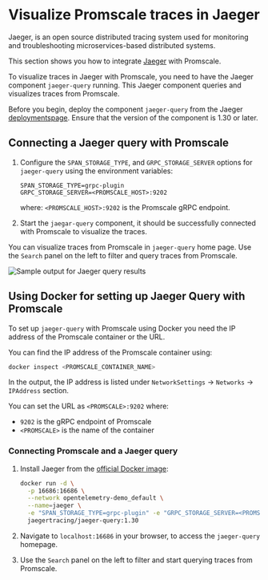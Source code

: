# Visualize Promscale traces in Jaeger

Jaeger, is an open source distributed tracing system used for monitoring and troubleshooting microservices-based distributed systems.

This section shows you how to integrate [Jaeger][jaeger-ui] with Promscale.

To visualize traces in Jaeger with Promscale, you need to have the Jaeger component `jaeger-query` running. This Jaeger component queries and visualizes traces from Promscale. 

Before you begin, deploy the component `jaeger-query` from the Jaeger [deploymentspage][jaeger-deployments]. Ensure that the version of the component is 1.30 or later. 

<procedure>

## Connecting a Jaeger query with Promscale
    
1.  Configure the `SPAN_STORAGE_TYPE`, and `GRPC_STORAGE_SERVER` options for `jaeger-query` using the environment variables: 
    ```
    SPAN_STORAGE_TYPE=grpc-plugin
    GRPC_STORAGE_SERVER=<PROMSCALE_HOST>:9202
    ```
    where: `<PROMSCALE_HOST>:9202` is the Promscale gRPC endpoint.

1.  Start the `jaegar-query` component, it should be successfully connected with
    Promscale to visualize the traces. 

</procedure>

You can visualize traces from Promscale in `jaeger-query` home page. Use the
`Search` panel on the left to filter and query traces from Promscale. 

<img class="main-content__illustration"
src="https://s3.amazonaws.com/assets.timescale.com/images/misc/jaeger-homepage-query-results.png"
alt="Sample output for Jaeger query results"/>

## Using Docker for setting up Jaeger Query with Promscale

To set up `jaeger-query` with Promscale using Docker you need the IP address of the Promscale container or the URL. 

You can find the IP address of the Promscale container using:
```bash
docker inspect <PROMSCALE_CONTAINER_NAME>
```
In the output, the IP address is listed under `NetworkSettings` → `Networks` → `IPAddress` section.

You can set the URL as `<PROMSCALE>:9202` where:
- `9202` is the gRPC endpoint of Promscale
- `<PROMSCALE>` is the name of the container

<procedure>

### Connecting Promscale and a Jaeger query
1.  Install Jaeger from the [official Docker image][jaeger-docker]:
    ``` bash
    docker run -d \
      -p 16686:16686 \
      --network opentelemetry-demo_default \
      --name=jaeger \
      -e "SPAN_STORAGE_TYPE=grpc-plugin" -e "GRPC_STORAGE_SERVER=<PROMSCALE>:9202" \
      jaegertracing/jaeger-query:1.30
    ```
1.  Navigate to `localhost:16686` in your browser, to access the `jaeger-query` homepage.

1.  Use the `Search` panel on the left to filter and start querying traces from
    Promscale.

</procedure>

[jaeger-ui]: https://github.com/jaegertracing/jaeger-ui#jaeger-ui
[jaeger-docker]: https://www.jaegertracing.io/docs/latest/deployment/
[jaeger-deployments]: https://www.jaegertracing.io/docs/latest/deployment/